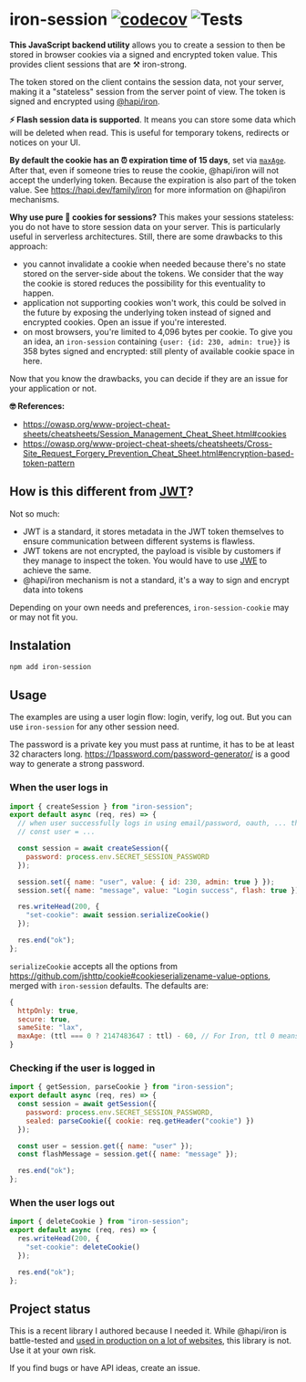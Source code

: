 # iron-session [![codecov](https://codecov.io/gh/vvo/iron-session/branch/master/graph/badge.svg)](https://codecov.io/gh/vvo/iron-session) ![Tests](https://github.com/vvo/iron-session/workflows/Tests/badge.svg)

**This JavaScript backend utility** allows you to create a session to then be stored in browser cookies via a signed and encrypted token value. This provides client sessions that are ⚒️ iron-strong.

The token stored on the client contains the session data, not your server, making it a "stateless" session from the server point of view. The token is signed and encrypted using [@hapi/iron](https://github.com/hapijs/iron).

**⚡️ Flash session data is supported**. It means you can store some data which will be deleted when read. This is useful for temporary tokens, redirects or notices on your UI.

**By default the cookie has an ⏰ expiration time of 15 days**, set via [`maxAge`](https://developer.mozilla.org/en-US/docs/Web/HTTP/Headers/Set-Cookie#Directives). After that, even if someone tries to reuse the cookie, @hapi/iron will not accept the underlying token. Because the expiration is also part of the token value. See https://hapi.dev/family/iron for more information on @hapi/iron mechanisms.

**Why use pure 🍪 cookies for sessions?** This makes your sessions stateless: you do not have to store session data on your server. This is particularly useful in serverless architectures. Still, there are some drawbacks to this approach:

- you cannot invalidate a cookie when needed because there's no state stored on the server-side about the tokens. We consider that the way the cookie is stored reduces the possibility for this eventuality to happen.
- application not supporting cookies won't work, this could be solved in the future by exposing the underlying token instead of signed and encrypted cookies. Open an issue if you're interested.
- on most browsers, you're limited to 4,096 bytes per cookie. To give you an idea, an `iron-session` containing `{user: {id: 230, admin: true}}` is 358 bytes signed and encrypted: still plenty of available cookie space in here.

Now that you know the drawbacks, you can decide if they are an issue for your application or not.

**🤓 References:**

- https://owasp.org/www-project-cheat-sheets/cheatsheets/Session_Management_Cheat_Sheet.html#cookies
- https://owasp.org/www-project-cheat-sheets/cheatsheets/Cross-Site_Request_Forgery_Prevention_Cheat_Sheet.html#encryption-based-token-pattern

## How is this different from [JWT](https://jwt.io/)?

Not so much:

- JWT is a standard, it stores metadata in the JWT token themselves to ensure communication between different systems is flawless.
- JWT tokens are not encrypted, the payload is visible by customers if they manage to inspect the token. You would have to use [JWE](https://tools.ietf.org/html/rfc7516) to achieve the same.
- @hapi/iron mechanism is not a standard, it's a way to sign and encrypt data into tokens

Depending on your own needs and preferences, `iron-session-cookie` may or may not fit you.

## Instalation

```bash
npm add iron-session
```

## Usage

The examples are using a user login flow: login, verify, log out. But you can use `iron-session` for any other session need.

The password is a private key you must pass at runtime, it has to be at least 32 characters long. https://1password.com/password-generator/ is a good way to generate a strong password.

### When the user logs in

```js
import { createSession } from "iron-session";
export default async (req, res) => {
  // when user successfully logs in using email/password, oauth, ... then we create a session
  // const user = ...

  const session = await createSession({
    password: process.env.SECRET_SESSION_PASSWORD
  });

  session.set({ name: "user", value: { id: 230, admin: true } });
  session.set({ name: "message", value: "Login success", flash: true });

  res.writeHead(200, {
    "set-cookie": await session.serializeCookie()
  });

  res.end("ok");
};
```

`serializeCookie` accepts all the options from https://github.com/jshttp/cookie#cookieserializename-value-options, merged with `iron-session` defaults. The defaults are:

```js
{
  httpOnly: true,
  secure: true,
  sameSite: "lax",
  maxAge: (ttl === 0 ? 2147483647 : ttl) - 60, // For Iron, ttl 0 means it will never expire. For browser cookies, maxAge 0 means it will expire immediately. WhilCookie must expire before the seal, otherwise you could have expired seals stored in a cookie
}
```

### Checking if the user is logged in

```js
import { getSession, parseCookie } from "iron-session";
export default async (req, res) => {
  const session = await getSession({
    password: process.env.SECRET_SESSION_PASSWORD,
    sealed: parseCookie({ cookie: req.getHeader("cookie") })
  });

  const user = session.get({ name: "user" });
  const flashMessage = session.get({ name: "message" });

  res.end("ok");
};
```

### When the user logs out

```js
import { deleteCookie } from "iron-session";
export default async (req, res) => {
  res.writeHead(200, {
    "set-cookie": deleteCookie()
  });

  res.end("ok");
};
```

## Project status

This is a recent library I authored because I needed it. While @hapi/iron is battle-tested and [used in production on a lot of websites](https://hapi.dev/), this library is not. Use it at your own risk.

If you find bugs or have API ideas, create an issue.
